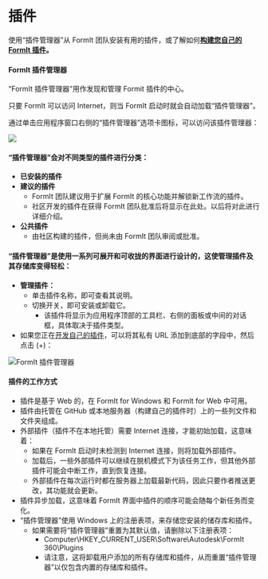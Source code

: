 # 插件

使用“插件管理器”从 FormIt 团队安装有用的插件，或了解如何[**构建您自己的 FormIt 插件**](https://formit3d.github.io/FormItExamplePlugins/docs/HowToBuild.html)**。**

#### FormIt 插件管理器

“FormIt 插件管理器”用作发现和管理 Formit 插件的中心。

只要 FormIt 可以访问 Internet，则当 FormIt 启动时就会自动加载“插件管理器”。

通过单击应用程序窗口右侧的“插件管理器”选项卡图标，可以访问该插件管理器：

![](https://formit3d.github.io/FormItExamplePlugins/docs/images/PluginManagerTab.PNG)

#### “插件管理器”会对不同类型的插件进行分类：

* **已安装的插件**
* **建议的插件**
   * FormIt 团队建议用于扩展 FormIt 的核心功能并解锁新工作流的插件。
   * 社区开发的插件在获得 FormIt 团队批准后将显示在此处。以后将对此进行详细介绍。
* **公共插件**
   * 由社区构建的插件，但尚未由 FormIt 团队审阅或批准。

#### “插件管理器”是使用一系列可展开和可收拢的界面进行设计的，这使管理插件及其存储库变得轻松：

* **管理插件：**
   * 单击插件名称，即可查看其说明。
   * 切换开关，即可安装或卸载它。
      * 该插件将显示为应用程序顶部的工具栏、右侧的面板或中间的对话框，具体取决于插件类型。
* 如果您正在[开发自己的插件](https://formit3d.github.io/FormItExamplePlugins/docs/HowToBuild.html)，可以将其私有 URL 添加到底部的字段中，然后点击 (+)：

![FormIt 插件管理器](https://formit3d.github.io/FormItExamplePlugins/docs/images/addNew.png)

#### 插件的工作方式

* 插件是基于 Web 的，在 FormIt for Windows 和 FormIt for Web 中可用。
* 插件由托管在 GitHub 或本地服务器（构建自己的插件时）上的一些列文件和文件夹组成。
* 外部插件（插件不在本地托管）需要 Internet 连接，才能初始加载，这意味着：
   * 如果在 FormIt 启动时未检测到 Internet 连接，则将加载外部插件。
   * 加载后，一些外部插件可以继续在脱机模式下为该任务工作，但其他外部插件可能会中断工作，直到恢复连接。
   * 外部插件在每次运行时都在服务器上加载最新代码，因此只要作者推送更改，其功能就会更新。
* 插件异步加载，这意味着 FormIt 界面中插件的顺序可能会随每个新任务而变化。
* “插件管理器”使用 Windows 上的注册表项，来存储您安装的储存库和插件。
   * 如果需要将“插件管理器”重置为其默认值，请删除以下注册表项：
      * Computer\HKEY\_CURRENT\_USER\Software\Autodesk\FormIt 360\Plugins
      * 请注意，这将卸载用户添加的所有存储库和插件，从而重置“插件管理器”以仅包含内置的存储库和插件。

